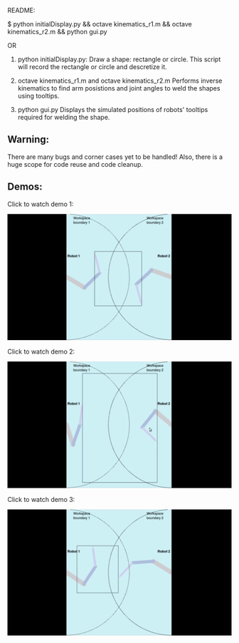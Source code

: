 README:

$ python initialDisplay.py && octave kinematics_r1.m && octave kinematics_r2.m && python gui.py 

OR

1. python initialDisplay.py: 
	Draw a shape: rectangle or circle.
	This script will record the rectangle or circle and descretize it.

2. octave kinematics\_r1.m  and octave kinematics\_r2.m
	Performs inverse kinematics to find arm posistions and joint angles to weld the shapes using tooltips.

3. python gui.py
	Displays the simulated positions of robots' tooltips required for welding the shape.

## Warning:
There are many bugs and corner cases yet to be handled! Also, there is a huge scope for code reuse and code cleanup.

## Demos:

Click to watch demo 1:

[![Click to watch demo 1](/media/demo1_1.png)](https://youtu.be/n__4ONsruzI)


Click to watch demo 2:

[![Click to watch demo 2](/media/demo2_1.png)](https://youtu.be/Ocnn4p4AvOU)


Click to watch demo 3:

[![Click to watch demo 3](/media/demo3_1.png)](https://youtu.be/CooqHyeg5ms)
